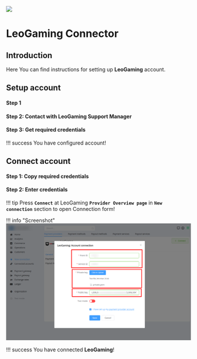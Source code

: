 <img src="https://static.openfintech.io/payment_providers/leogaming/logo.svg?w=400" width="400px">

# LeoGaming Connector

## Introduction

Here You can find  instructions for setting up **LeoGaming**  account.

## Setup account

#### Step 1 


#### Step 2: Contact with LeoGaming Support Manager




#### Step 3: Get required credentials


!!! success
    You have configured account!




## Connect account

#### Step 1: Copy required credentials


#### Step 2: Enter credentials


!!! tip
    Press **`Connect`** at LeoGaming **`Provider Overview page`** in **`New connection`** section to open Connection form!




!!! info "Screenshot"
    [![Connect](images/leogaming_connect.png)](images/leogaming_connect.png)


!!! success
    You have connected **LeoGaming**!